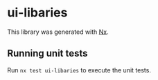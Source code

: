 # ui-libaries

This library was generated with [Nx](https://nx.dev).

## Running unit tests

Run `nx test ui-libaries` to execute the unit tests.
